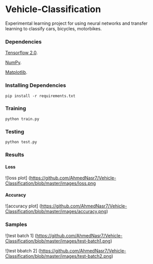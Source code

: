 # Vehicle-Classification
Experimental learning project for using neural networks and transfer learning to classify cars, bicycles, motorbikes.

### Dependencies

[Tensorflow 2.0](https://www.tensorflow.org/install/pip).

[NumPy](https://docs.scipy.org/doc/numpy-1.10.1/user/install.html).

[Matplotlib](https://matplotlib.org/users/installing.html).


### Installing Dependencies

```
pip install -r requirements.txt
```

### Training

```
python train.py
```

### Testing

```
python test.py
```

### Results

#### Loss
![loss plot] (https://github.com/AhmedNasr7/Vehicle-Classification/blob/master/images/loss.png

#### Accuracy
![accuracy plot] (https://github.com/AhmedNasr7/Vehicle-Classification/blob/master/images/accuracy.png)


### Samples

![test batch 1] (https://github.com/AhmedNasr7/Vehicle-Classification/blob/master/images/test-batch1.png)

![test bbatch 2] (https://github.com/AhmedNasr7/Vehicle-Classification/blob/master/images/test-batch2.png)


